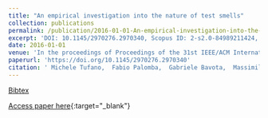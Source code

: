 ```yaml
---
title: "An empirical investigation into the nature of test smells"
collection: publications
permalink: /publication/2016-01-01-An-empirical-investigation-into-the-nature-of-test-smells
excerpt: 'DOI: 10.1145/2970276.2970340, Scopus ID: 2-s2.0-84989211424, Cited by: 35'
date: 2016-01-01
venue: 'In the proceedings of Proceedings of the 31st IEEE/ACM International Conference on Automated Software Engineering, ASE 2016, Singapore, September 3-7, 2016'
paperurl: 'https://doi.org/10.1145/2970276.2970340'
citation: ' Michele Tufano,  Fabio Palomba,  Gabriele Bavota,  Massimiliano Di,  Rocco Oliveto,  Andrea De,  Denys Poshyvanyk, &quot;An empirical investigation into the nature of test smells.&quot; In the proceedings of Proceedings of the 31st IEEE/ACM International Conference on Automated Software Engineering, ASE 2016, Singapore, September 3-7, 2016, 2016.'
---
```

[Bibtex](https://dblp.org/rec/bib/conf/kbse/TufanoPBPOLP16)

[Access paper here](https://doi.org/10.1145/2970276.2970340){:target="_blank"}
